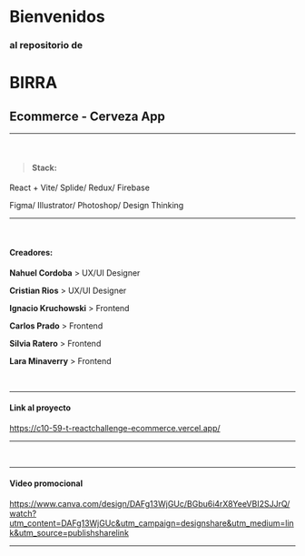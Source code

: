 # Bienvenidos 
### al repositorio de 
# BIRRA 
## Ecommerce - Cerveza App
                    

-------------
<br>

>  #### Stack:
React + Vite/ Splide/ Redux/ Firebase

Figma/ Illustrator/ Photoshop/ Design Thinking


-------------

<br>

#### Creadores:
**Nahuel Cordoba** > UX/UI Designer

**Cristian Rios** > UX/UI Designer

**Ignacio Kruchowski** > Frontend

**Carlos Prado** > Frontend

**Silvia Ratero** > Frontend

**Lara Minaverry** > Frontend

<br>

-------------

#### Link al proyecto 
https://c10-59-t-reactchallenge-ecommerce.vercel.app/

-------------


<br>

-------------

#### Video promocional 
https://www.canva.com/design/DAFg13WjGUc/BGbu6i4rX8YeeVBI2SJJrQ/watch?utm_content=DAFg13WjGUc&utm_campaign=designshare&utm_medium=link&utm_source=publishsharelink

-------------
